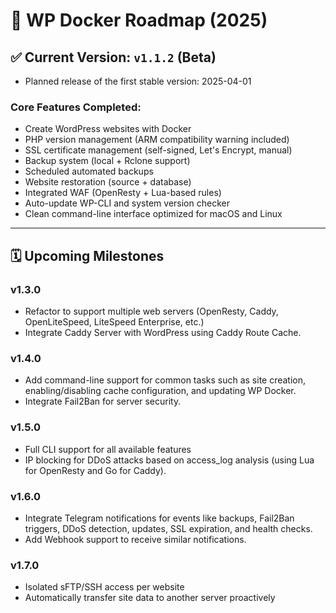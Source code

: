 # 🚀 WP Docker Roadmap (2025)

## ✅ Current Version: `v1.1.2` (Beta)
- Planned release of the first stable version: 2025-04-01

### Core Features Completed:
- Create WordPress websites with Docker
- PHP version management (ARM compatibility warning included)
- SSL certificate management (self-signed, Let's Encrypt, manual)
- Backup system (local + Rclone support)
- Scheduled automated backups
- Website restoration (source + database)
- Integrated WAF (OpenResty + Lua-based rules)
- Auto-update WP-CLI and system version checker
- Clean command-line interface optimized for macOS and Linux

---

## 🗓️ Upcoming Milestones

### v1.3.0
- Refactor to support multiple web servers (OpenResty, Caddy, OpenLiteSpeed, LiteSpeed Enterprise, etc.)
- Integrate Caddy Server with WordPress using Caddy Route Cache.

### v1.4.0
- Add command-line support for common tasks such as site creation, enabling/disabling cache configuration, and updating WP Docker.
- Integrate Fail2Ban for server security.

### v1.5.0
- Full CLI support for all available features
- IP blocking for DDoS attacks based on access_log analysis (using Lua for OpenResty and Go for Caddy).

### v1.6.0
- Integrate Telegram notifications for events like backups, Fail2Ban triggers, DDoS detection, updates, SSL expiration, and health checks.
- Add Webhook support to receive similar notifications.

### v1.7.0
- Isolated sFTP/SSH access per website
- Automatically transfer site data to another server proactively